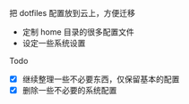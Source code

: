 把 dotfiles 配置放到云上，方便迁移

* 定制 home 目录的很多配置文件
* 设定一些系统设置

Todo

- [x] 继续整理一些不必要东西，仅保留基本的配置
- [x] 删除一些不必要的系统配置
